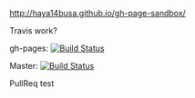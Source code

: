 http://haya14busa.github.io/gh-page-sandbox/

Travis work?

gh-pages: [![Build Status](https://secure.travis-ci.org/haya14busa/gh-page-sandbox.png?branch=gh-pages)](https://travis-ci.org/haya14busa/gh-page-sandbox)

Master: [![Build Status](https://travis-ci.org/haya14busa/gh-page-sandbox.png?branch=master)](https://travis-ci.org/haya14busa/gh-page-sandbox)


PullReq test
